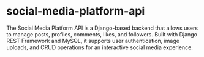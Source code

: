 # social-media-platform-api
The Social Media Platform API is a Django-based backend that allows users to manage posts, profiles, comments, likes, and followers. Built with Django REST Framework and MySQL, it supports user authentication, image uploads, and CRUD operations for an interactive social media experience.
